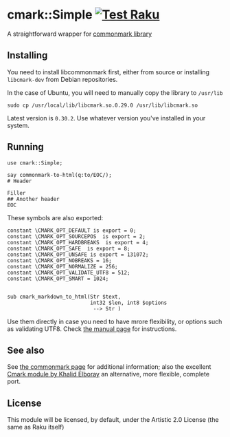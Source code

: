 # cmark::Simple [![Test Raku](https://github.com/JJ/raku-cmark/actions/workflows/test.yaml/badge.svg)](https://github.com/JJ/raku-cmark/actions/workflows/test.yaml)


A straightforward wrapper for [commonmark library](https://github.com/commonmark/cmark)

## Installing


You need to install libcommonmark first, either from source or installing
 `libcmark-dev` from Debian repositories.

In the case of Ubuntu, you will need to manually copy the library to `/usr/lib`

    sudo cp /usr/local/lib/libcmark.so.0.29.0 /usr/lib/libcmark.so

Latest version is `0.30.2`. Use whatever version you've installed in your
 system.

## Running

```perl6
use cmark::Simple;

say commonmark-to-html(q:to/EOC/);
# Header

Filler
## Another header
EOC
```
These symbols are also exported:

```
constant \CMARK_OPT_DEFAULT is export = 0;
constant \CMARK_OPT_SOURCEPOS  is export = 2;
constant \CMARK_OPT_HARDBREAKS  is export = 4;
constant \CMARK_OPT_SAFE  is export = 8;
constant \CMARK_OPT_UNSAFE is export = 131072;
constant \CMARK_OPT_NOBREAKS = 16;
constant \CMARK_OPT_NORMALIZE = 256;
constant \CMARK_OPT_VALIDATE_UTF8 = 512;
constant \CMARK_OPT_SMART = 1024;


sub cmark_markdown_to_html(Str $text,
                           int32 $len, int8 $options
                            --> Str )
```

Use them directly in case you need to have mrore flexibility, or options such
 as validating UTF8. Check [the manual page](https://manpages.debian.org/testing/libcmark-dev/cmark.3.en.html) for instructions.
 
## See also

See [the commonmark page](https://commonmark.org/) for additional information;
also the excellent [Cmark module by Khalid Elboray](https://github.com/khalidelboray/raku-cmark) an alternative, more flexible, complete port.

## License
 
This module will be licensed, by default, under the Artistic 2.0 License (the same as Raku itself)
